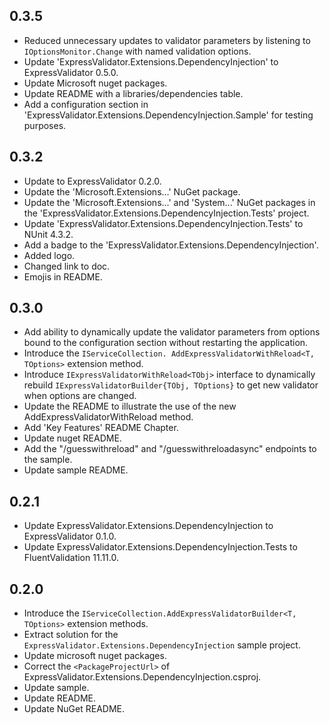 ## 0.3.5

- Reduced unnecessary updates to validator parameters by listening to `IOptionsMonitor.Change` with named validation options.
- Update 'ExpressValidator.Extensions.DependencyInjection' to ExpressValidator 0.5.0.
- Update Microsoft nuget packages.
- Update README with a libraries/dependencies table.
- Add a configuration section in 'ExpressValidator.Extensions.DependencyInjection.Sample' for testing purposes.


## 0.3.2

- Update to ExpressValidator 0.2.0.
- Update the 'Microsoft.Extensions...' NuGet package.
- Update the 'Microsoft.Extensions...' and 'System...' NuGet packages in the 'ExpressValidator.Extensions.DependencyInjection.Tests' project.
- Update 'ExpressValidator.Extensions.DependencyInjection.Tests' to NUnit 4.3.2.
- Add a badge to the 'ExpressValidator.Extensions.DependencyInjection'.
- Added logo.
- Changed link to doc.
- Emojis in README.


## 0.3.0

- Add ability to dynamically update the validator parameters from options bound to the configuration section without restarting the application.
- Introduce the `IServiceCollection. AddExpressValidatorWithReload<T, TOptions>` extension method.
- Introduce `IExpressValidatorWithReload<TObj>` interface to dynamically rebuild `IExpressValidatorBuilder{TObj, TOptions}` to get new validator when options are changed.
- Update the README to illustrate the use of the new AddExpressValidatorWithReload method.
- Add 'Key Features' README Chapter.
- Update nuget README.
- Add the "/guesswithreload" and "/guesswithreloadasync" endpoints to the sample.
- Update sample README.


## 0.2.1

- Update ExpressValidator.Extensions.DependencyInjection to ExpressValidator 0.1.0.  
- Update ExpressValidator.Extensions.DependencyInjection.Tests to FluentValidation 11.11.0.


## 0.2.0

- Introduce the `IServiceCollection.AddExpressValidatorBuilder<T, TOptions>` extension methods.
- Extract solution for the `ExpressValidator.Extensions.DependencyInjection` sample project.
- Update microsoft nuget packages.
- Correct the `<PackageProjectUrl>` of ExpressValidator.Extensions.DependencyInjection.csproj.
- Update sample.
- Update README.
- Update NuGet README.